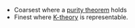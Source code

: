- Coarsest where a [purity theorem](purity%20theorem.md) holds
- Finest where [K-theory](K-Theory.md) is representable.